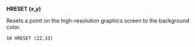 **HRESET (*x*,*y*)**

Resets a point on the high-resolution graphics screen to the background color.

```ecb2
10 HRESET (22,33)
```
